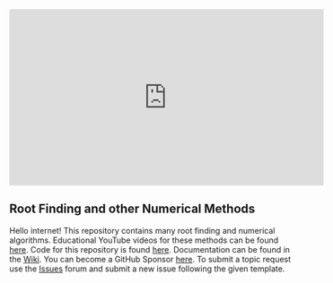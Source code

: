 <iframe width="560" height="315" style="float:center" src="https://www.youtube.com/embed/YpSKjCo9M-8" frameborder="0" allow="accelerometer; autoplay; encrypted-media; gyroscope; picture-in-picture" allowfullscreen></iframe>

## Root Finding and other Numerical Methods

Hello internet! This repository contains many root finding and numerical algorithms. Educational YouTube videos for these methods can be found [here](https://www.youtube.com/OscarVeliz). Code for this repository is found [here](https://github.com/osveliz/numerical-veliz). Documentation can be found in the [Wiki](https://github.com/osveliz/numerical-veliz/wiki). You can become a GitHub Sponsor [here](https://github.com/sponsors/osveliz). To submit a topic request use the [Issues](https://github.com/osveliz/numerical-veliz/issues) forum and submit a new issue following the given template.
